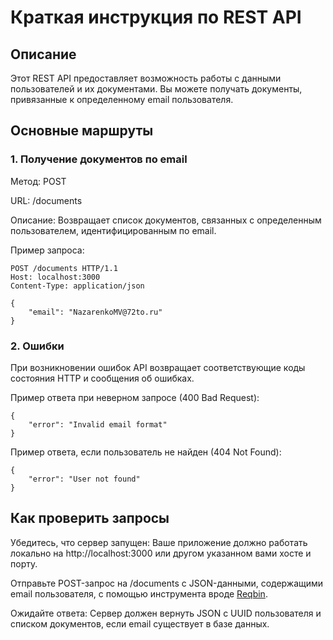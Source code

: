 # Краткая инструкция по REST API

## Описание

Этот REST API предоставляет возможность работы с данными пользователей и их документами. Вы можете получать документы, привязанные к определенному email пользователя.

## Основные маршруты

### 1. Получение документов по email

Метод: POST

URL: /documents

Описание: Возвращает список документов, связанных с определенным пользователем, идентифицированным по email.

Пример запроса:

```
POST /documents HTTP/1.1
Host: localhost:3000
Content-Type: application/json

{
    "email": "NazarenkoMV@72to.ru"
}
```

### 2. Ошибки

При возникновении ошибок API возвращает соответствующие коды состояния HTTP и сообщения об ошибках.

Пример ответа при неверном запросе (400 Bad Request):

```
{
    "error": "Invalid email format"
}
```

Пример ответа, если пользователь не найден (404 Not Found):

```
{
    "error": "User not found"
}
```

## Как проверить запросы

Убедитесь, что сервер запущен: Ваше приложение должно работать локально на http://localhost:3000 или другом указанном вами хосте и порту.

Отправьте POST-запрос на /documents с JSON-данными, содержащими email пользователя, с помощью инструмента вроде [Reqbin](https://reqbin.com/).

Ожидайте ответа: Сервер должен вернуть JSON с UUID пользователя и списком документов, если email существует в базе данных.
